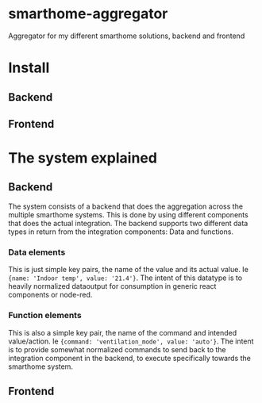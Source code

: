 # smarthome-aggregator
Aggregator for my different smarthome solutions, backend and frontend

# Install
## Backend

## Frontend


# The system explained

## Backend 
The system consists of a backend that does the aggregation across the multiple smarthome systems. This is done by using different components that does the actual integration. The backend supports two different data types in return from the integration components: Data and functions.

### Data elements
This is just simple key pairs, the name of the value and its actual value. Ie `{name: 'Indoor temp', value: '21.4'}`. The intent of this datatype is to heavily normalized dataoutput for consumption in generic react components or node-red.

### Function elements
This is also a simple key pair, the name of the command and intended value/action. Ie `{command: 'ventilation_mode', value: 'auto'}`. The intent is to provide somewhat normalized commands to send back to the integration component in the backend, to execute specifically towards the smarthome system.

## Frontend

